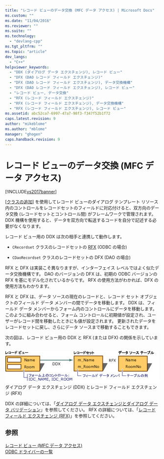 ```yaml
---
title: "レコード ビューのデータ交換 (MFC データ アクセス) | Microsoft Docs"
ms.custom: ""
ms.date: "11/04/2016"
ms.reviewer: ""
ms.suite: ""
ms.technology: 
  - "devlang-cpp"
ms.tgt_pltfrm: ""
ms.topic: "article"
dev_langs: 
  - "C++"
helpviewer_keywords: 
  - "DDX (ダイアログ データ エクスチェンジ), レコード ビュー"
  - "DFX (DAO レコード フィールド エクスチェンジ)"
  - "DFX (DAO レコード フィールド エクスチェンジ), データ交換機構"
  - "DFX (DAO レコード フィールド エクスチェンジ), レコード ビュー"
  - "レコード ビュー, データ交換"
  - "RFX (レコード フィールド エクスチェンジ)"
  - "RFX (レコード フィールド エクスチェンジ), データ交換機構"
  - "RFX (レコード フィールド エクスチェンジ), レコード ビュー"
ms.assetid: abc52ca7-6997-47a7-98f3-f347f52b1f72
caps.latest.revision: 9
author: "mikeblome"
ms.author: "mblome"
manager: "ghogen"
caps.handback.revision: 9
---
```

# レコード ビューのデータ交換 (MFC データ アクセス)
[!INCLUDE[vs2017banner](../assembler/inline/includes/vs2017banner.md)]

\[[クラスの追加](../mfc/reference/adding-an-mfc-odbc-consumer.md)\] を使用してレコード ビューのダイアログ テンプレート リソース内のコントロールをレコードセットのフィールドに対応付けると、双方向のデータ交換 \(レコードセットとコントロール間\) がフレームワークで管理されます。  DDX 機構を使用すると、データを双方向で転送するコードを自分で記述する必要がなくなります。  
  
 レコード ビュー用の DDX は次の相手と連携して動作します。  
  
-   `CRecordset` クラスのレコードセットの [RFX](../data/odbc/record-field-exchange-rfx.md) \(ODBC の場合\)  
  
-   `CDaoRecordset` クラスのレコードセットの DFX \(DAO の場合\)  
  
 RFX と DFX は実装こそ異なりますが、インターフェイス レベルではよく似たデータ交換機構です。  DAO のバージョンの DFX は、初期の ODBC バージョンの RFX を基にモデル化されているからです。  RFX の使用方法がわかれば、DFX の使用方法もわかります。  
  
 RFX と DFX は、データ ソースの現在のレコードと、レコード セット オブジェクトのフィールド データ メンバーの間でデータを移動します。  DDX は、フィールド データ メンバーからフォーム内のコントロールにデータを移動します。  このように組み合わせると、フォーム コントロールに初期値が設定され、ユーザーがレコード間を移動したときにも値が設定されます。  更新されたデータをレコードセットに戻し、さらにデータ ソースまで移動することもできます。  
  
 次の図は、レコード ビュー用の DDX と RFX \(または DFX\) の関係を示しています。  
  
 ![ダイアログ データ エクスチェンジ &#40;DDX&#41; とレコード フィールド エクスチェンジ &#40;RFX&#41;](../data/media/vc37xt1.gif "vc37XT1")  
ダイアログ データ エクスチェンジ \(DDX\) とレコード フィールド エクスチェンジ \(RFX\)  
  
 DDX の詳細については、「[ダイアログ データ エクスチェンジとダイアログ データ バリデーション](../mfc/dialog-data-exchange-and-validation.md)」を参照してください。  RFX の詳細については、「[レコード フィールド エクスチェンジ \(RFX\)](../data/odbc/record-field-exchange-rfx.md)」を参照してください。  
  
## 参照  
 [レコード ビュー \(MFC データ アクセス\)](../data/record-views-mfc-data-access.md)   
 [ODBC ドライバーの一覧](../data/odbc/odbc-driver-list.md)